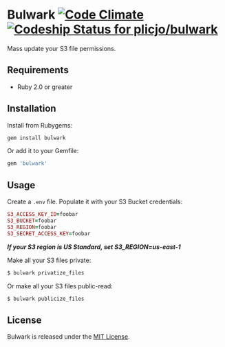 # Bulwark [![Code Climate](https://codeclimate.com/repos/571a2d7e5bd56f13060002a9/badges/b5171ef5b97a22f27c48/gpa.svg)](https://codeclimate.com/repos/571a2d7e5bd56f13060002a9/feed) [ ![Codeship Status for plicjo/bulwark](https://codeship.com/projects/e7b0f000-ead8-0133-1717-5e83b9717393/status?branch=master)](https://codeship.com/projects/148019)

Mass update your S3 file permissions.

## Requirements
* Ruby 2.0 or greater

## Installation
Install from Rubygems:

```ruby
gem install bulwark
```

Or add it to your Gemfile:

```ruby
gem 'bulwark'
```

## Usage
Create a `.env` file. Populate it with your S3 Bucket credentials:
```ruby
S3_ACCESS_KEY_ID=foobar
S3_BUCKET=foobar
S3_REGION=foobar
S3_SECRET_ACCESS_KEY=foobar
```
***If your S3 region is US Standard, set S3_REGION=us-east-1***


Make all your S3 files private:
```sh
$ bulwark privatize_files
```

Or make all your S3 files public-read:
```sh
$ bulwark publicize_files
```

## License
Bulwark is released under the [MIT License](https://opensource.org/licenses/MIT).
